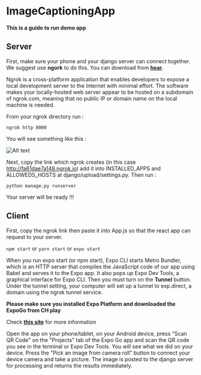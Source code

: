 # ImageCaptioningApp 
**This is a guide to run demo app**

## Server

First, make sure your phone and your django server can connect together. We suggest use **ngork** to do this. You can download from **[hear](https://ngrok.com/download)**. 

Ngrok is a cross-platform application that enables developers to expose a local development server to the Internet with minimal effort. The software makes your locally-hosted web server appear to be hosted on a subdomain of ngrok.com, meaning that no public IP or domain name on the local machine is needed.

From your ngrok directory run :

`ngrok http 8000`

You will see something like this :

![Alt text](https://github.com/huavanson/ImageCaptioningApp/blob/main/ngrok.png "Optional title")

Next, copy the link which ngrok creates (in this case http://fa61dae7a148.ngrok.io) add it into INSTALLED_APPS and ALLOWEDS_HOSTS at django/upload/settings.py. Then run :

`python manage.py runserver`

Your server will be ready !!!

## Client

First, copy the ngrok link then paste it into App.js so that the react app can request to your server. 

`npm start` or `yarn start` or `expo start`

When you run expo start (or npm start), Expo CLI starts Metro Bundler, which is an HTTP server that compiles the JavaScript code of our app using Babel and serves it to the Expo app. It also pops up Expo Dev Tools, a graphical interface for Expo CLI. Then you must turn on the **Tunnel** button. Under the tunnel setting, your computer will set up a tunnel to exp.direct, a domain using the ngrok tunnel service.

**Please make sure you installed Expo Platform and downloaded the ExpoGo from CH play** 

Check **[this site](https://expo.io/)** for more information

Open the app on your phone/tablet, on your Android device, press "Scan QR Code" on the "Projects" tab of the Expo Go app and scan the QR code you see in the terminal or Expo Dev Tools. You will see what we did on your device. Press the "Pick an image from camera roll" button to connect your device camera and take a picture. 
The image is posted to the django server for processing and returns the results immediately.
